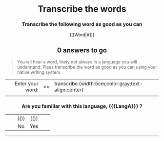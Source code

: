 <center>

# Transcribe the words

### Transcribe the following word as good as you can

[[[Word|A]]] 


[//comment]: // "Do not change the items between <>-brackets, unless you know what you are doing."
[//comment]: // "You can change the '0 answers to go' text, but leave a 0 (or any number)"
<h2>
<div id="StimulusNumberText">0 answers to go</div>
</h2>

[//comment]: // "End of No Change"

</center>

> You wil hear a word, likely not always in a language you will understand. Pleas transcribe the word as good as you can using your native writing system.

<center>


|                            |                                                                                                     |    |
| -------------------: | :-------------------------------------------------------------------------: | :- | 
| Enter your word: | <<|  transcribe {width:5cm;color:gray;text-align:center} |>>  |     |
|                            |                                                                                                     |    |


### Are you familiar with this language, {{{LangA}}} ?

|    |     |              |          |     |     |
| -: | -: | :--------: | :----: | :- | -: |
|    |     |     (())    |   (())  |    |    |
|    |     |     No    |   Yes  |    |    |

</center>

---------------------------

[//comment]: # "These are internal parameters for the experiment and visible texts not in this Markdown"
[//comment]: # "----------"
[//parameter]: # "ExperimentAcronym:Transcribe"
[//parameter]: # "audioBaseURL:./Stimuli/"
[//parameter]: # "PracticeItems:4"
[//parameter]: # "ShuffleStimuli:true"
[//parameter]: # "RandomizeAB:false"
[//buttontext]: # "NextText:Next"
[//buttontext]: # "NextAlertText:Please listen to the recordings and answer the questions first"
[//buttontext]: # "ReadyText:Ready"
[//buttontext]: # "PlayText:Play"
[//buttontext]: # "RestartPageText:Restart"
[//buttontext]: # "SaveButtonText:Save Results"
[//buttontext]: # "SaveText:Please click XXSaveButtonTextXX and store the file"
[//tooltiptext]: # "ToolTipPlay:Play sound"
[//tooltiptext]: # "ToolTipNext:Go to next item"
[//tooltiptext]: # "ToolTipReadyReady please save results"
[//tooltiptext]: # "ToolTipRestart:Start a new experiment session"
[//tooltiptext]: # "ToolTipSave:Save the answer to a file"
[//comment]: # "----------"
[//comment]: # "These are stimuli for this experiment"
[//comment]: # "----------"
[//stimulus0]: # "A,LangA"
[//stimulus1]: # "https://upload.wikimedia.org/wikipedia/commons/6/62/De-Aluminium.ogg,German (De)"
[//stimulus1]: # "https://upload.wikimedia.org/wikipedia/commons/e/e7/Fr-bordure.ogg,French (Fr)"
[//stimulus1]: # "https://upload.wikimedia.org/wikipedia/commons/d/db/En-uk-illustrate.ogg,English (En)"
[//stimulus1]: # "https://upload.wikimedia.org/wikipedia/commons/2/2d/Nl-aardhommel.ogg,Dutch (Nl)"
[//stimulus1]: # "https://upload.wikimedia.org/wikipedia/commons/8/8e/Or-ଅନୁଶୀଳନ.oga,Oriya (Or)"
[//stimulus1]: # "https://upload.wikimedia.org/wikipedia/commons/d/da/L1188694-F1.oga,Arabic (Ar)"
[//stimulus1]: # "https://upload.wikimedia.org/wikipedia/commons/2/2b/Ჟრუნი.oga,Georgian (Ka)"
[//comment]: # "----------"
